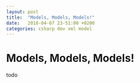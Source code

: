 ```yaml
---
layout: post
title:  "Models, Models, Models!"
date:   2018-04-07 23-51:00 +0200
categories: csharp dev xml model
---
```


# Models, Models, Models!

todo

